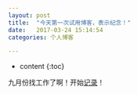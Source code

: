 ```yaml
---
layout: post
title:  "今天第一次试用博客，表示纪念！"
date:   2017-03-24 15:14:54
categories: 个人博客

---
```


* content
{:toc}


九月份找工作了啊！开始[记录](https://123.sogou.com/)！
<br>
<br>


